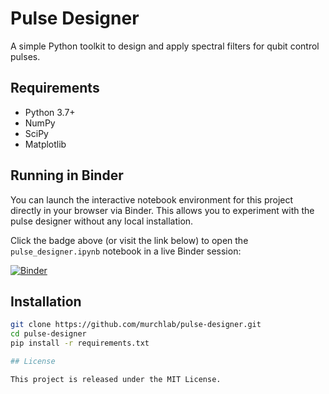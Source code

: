 # Pulse Designer

A simple Python toolkit to design and apply spectral filters for qubit control pulses.

## Requirements

- Python 3.7+
- NumPy
- SciPy
- Matplotlib

## Running in Binder

You can launch the interactive notebook environment for this project directly in your browser via Binder. This allows you to experiment with the pulse designer without any local installation.

Click the badge above (or visit the link below) to open the `pulse_designer.ipynb` notebook in a live Binder session:

[![Binder](https://mybinder.org/badge_logo.svg)](https://mybinder.org/v2/gh/murchlab/pulse-designer/HEAD?urlpath=%2Fdoc%2Ftree%2Fpulse_designer.ipynb)

## Installation

```bash
git clone https://github.com/murchlab/pulse-designer.git
cd pulse-designer
pip install -r requirements.txt

## License

This project is released under the MIT License.
